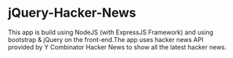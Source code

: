 # jQuery-Hacker-News

This app is build using NodeJS (with ExpressJS Framework) and using bootstrap & jQuery on the front-end.The app uses hacker news API provided by Y Combinator Hacker News to show all the latest hacker news.
